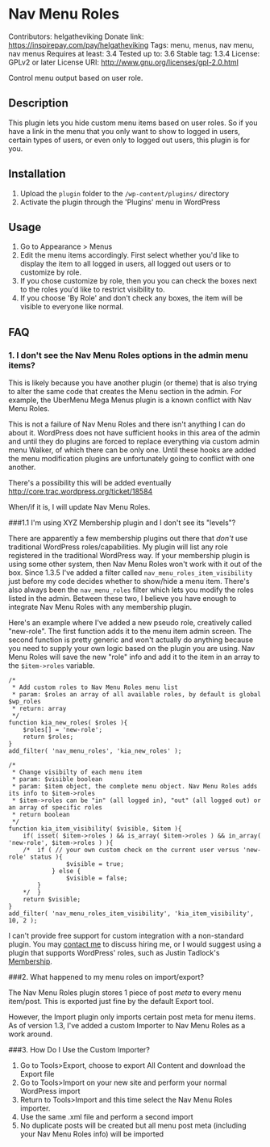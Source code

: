 # Nav Menu Roles

Contributors: helgatheviking
Donate link: https://inspirepay.com/pay/helgatheviking
Tags: menu, menus, nav menu, nav menus
Requires at least: 3.4
Tested up to: 3.6
Stable tag: 1.3.4
License: GPLv2 or later
License URI: http://www.gnu.org/licenses/gpl-2.0.html

Control menu output based on user role.

## Description

This plugin lets you hide custom menu items based on user roles.  So if you have a link in the menu that you only want to show to logged in users, certain types of users, or even only to logged out users, this plugin is for you.

## Installation

1. Upload the `plugin` folder to the `/wp-content/plugins/` directory
1. Activate the plugin through the 'Plugins' menu in WordPress

## Usage

1. Go to Appearance > Menus
1. Edit the menu items accordingly.  First select whether you'd like to display the item to all logged in users, all logged out users or to customize by role.
1. If you chose customize by role, then you you can check the boxes next to the roles you'd like to restrict visibility to.
1. If you choose 'By Role' and don't check any boxes, the item will be visible to everyone like normal.

## FAQ

### 1. I don't see the Nav Menu Roles options in the admin menu items?

This is likely because you have another plugin (or theme) that is also trying to alter the same code that creates the Menu section in the admin.  For example, the UberMenu Mega Menus plugin is a known conflict with Nav Menu Roles.

This is not a failure of Nav Menu Roles and there isn't anything I can do about it. WordPress does not have sufficient hooks in this area of the admin and until they do plugins are forced to replace everything via custom admin menu Walker, of which there can be only one. Until these hooks are added the menu modification plugins are unfortunately going to conflict with one another.

There's a possibility this will be added eventually
http://core.trac.wordpress.org/ticket/18584

When/if it is, I will update Nav Menu Roles.

###1.1 I'm using XYZ Membership plugin and I don't see its "levels"?

There are apparently a few membership plugins out there that *don't* use traditional WordPress roles/capabilities. My plugin will list any role registered in the traditional WordPress way. If your membership plugin is using some other system, then Nav Menu Roles won't work with it out of the box.  Since 1.3.5 I've added a filter called `nav_menu_roles_item_visibility` just before my code decides whether to show/hide a menu item. There's also always been the `nav_menu_roles` filter which lets you modify the roles listed in the admin. Between these two, I believe you have enough to integrate Nav Menu Roles with any membership plugin. 

Here's an example where I've added a new pseudo role, creatively called "new-role".  The first function adds it to the menu item admin screen. The second function is pretty generic and won't actually do anything because you need to supply your own logic based on the plugin you are using.  Nav Menu Roles will save the new "role" info and add it to the item in an array to the `$item->roles` variable.

```
/*
 * Add custom roles to Nav Menu Roles menu list
 * param: $roles an array of all available roles, by default is global $wp_roles 
 * return: array
 */
function kia_new_roles( $roles ){
	$roles[] = 'new-role';
	return $roles;
}
add_filter( 'nav_menu_roles', 'kia_new_roles' );

/*
 * Change visibilty of each menu item
 * param: $visible boolean
 * param: $item object, the complete menu object. Nav Menu Roles adds its info to $item->roles
 * $item->roles can be "in" (all logged in), "out" (all logged out) or an array of specific roles
 * return boolean
 */
function kia_item_visibility( $visible, $item ){
	if( isset( $item->roles ) && is_array( $item->roles ) && in_array( 'new-role', $item->roles ) ){
	/*	if ( // your own custom check on the current user versus 'new-role' status ){
				$visible = true;
			} else {
				$visible = false;
		}
	*/	}
	return $visible;
}
add_filter( 'nav_menu_roles_item_visibility', 'kia_item_visibility', 10, 2 );
```

I can't provide free support for custom integration with a non-standard plugin. You may [contact me](http://kathyisawesome.com/contact) to discuss hiring me, or I would suggest using a plugin that supports WordPress' roles, such as Justin Tadlock's [Membership](http://wordpress.org/extend/plugins/membership).

###2. What happened to my menu roles on import/export?

The Nav Menu Roles plugin stores 1 piece of post *meta* to every menu item/post.  This is exported just fine by the default Export tool.

However, the Import plugin only imports certain post meta for menu items.  As of version 1.3, I've added a custom Importer to Nav Menu Roles as a work around.

###3. How Do I Use the Custom Importer?

1. Go to Tools>Export, choose to export All Content and download the Export file
1. Go to Tools>Import on your new site and perform your normal WordPress import
1. Return to Tools>Import and this time select the Nav Menu Roles importer.
1. Use the same .xml file and perform a second import
1. No duplicate posts will be created but all menu post meta (including your Nav Menu Roles info) will be imported